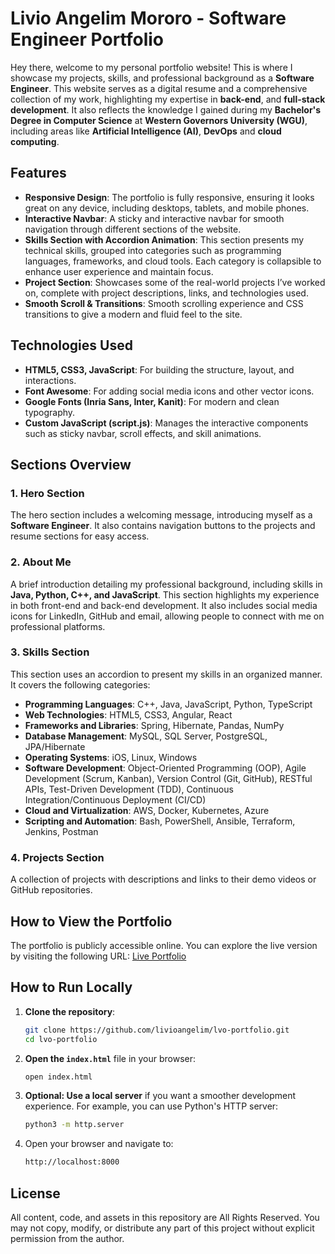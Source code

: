 # Livio Angelim Mororo - Software Engineer Portfolio

Hey there, welcome to my personal portfolio website! This is where I showcase my projects, skills, and professional background as a **Software Engineer**.  This website serves as a digital resume and a comprehensive collection of my work, highlighting my expertise in **back-end**, and **full-stack development**. It also reflects the knowledge I gained during my **Bachelor's Degree in Computer Science** at **Western Governors University (WGU)**, including areas like **Artificial Intelligence (AI)**, **DevOps** and **cloud computing**.

## Features

- **Responsive Design**: The portfolio is fully responsive, ensuring it looks great on any device, including desktops, tablets, and mobile phones.
- **Interactive Navbar**: A sticky and interactive navbar for smooth navigation through different sections of the website.
- **Skills Section with Accordion Animation**: This section presents my technical skills, grouped into categories such as programming languages, frameworks, and cloud tools. Each category is collapsible to enhance user experience and maintain focus.
- **Project Section**: Showcases some of the real-world projects I’ve worked on, complete with project descriptions, links, and technologies used.
- **Smooth Scroll & Transitions**: Smooth scrolling experience and CSS transitions to give a modern and fluid feel to the site.

## Technologies Used

- **HTML5, CSS3, JavaScript**: For building the structure, layout, and interactions.
- **Font Awesome**: For adding social media icons and other vector icons.
- **Google Fonts (Inria Sans, Inter, Kanit)**: For modern and clean typography.
- **Custom JavaScript (script.js)**: Manages the interactive components such as sticky navbar, scroll effects, and skill animations.

## Sections Overview

### 1. **Hero Section**
The hero section includes a welcoming message, introducing myself as a **Software Engineer**. It also contains navigation buttons to the projects and resume sections for easy access.

### 2. **About Me**
A brief introduction detailing my professional background, including skills in **Java, Python, C++, and JavaScript**. This section highlights my experience in both front-end and back-end development. It also includes social media icons for LinkedIn, GitHub and email, allowing people to connect with me on professional platforms.

### 3. **Skills Section**
This section uses an accordion to present my skills in an organized manner. It covers the following categories:

- **Programming Languages**: C++, Java, JavaScript, Python, TypeScript
- **Web Technologies**: HTML5, CSS3, Angular, React
- **Frameworks and Libraries**: Spring, Hibernate, Pandas, NumPy
- **Database Management**: MySQL, SQL Server, PostgreSQL, JPA/Hibernate
- **Operating Systems**: iOS, Linux, Windows
- **Software Development**: Object-Oriented Programming (OOP), Agile Development (Scrum, Kanban), Version Control (Git, GitHub), RESTful APIs, Test-Driven Development (TDD), Continuous Integration/Continuous Deployment (CI/CD)
- **Cloud and Virtualization**: AWS, Docker, Kubernetes, Azure
- **Scripting and Automation**: Bash, PowerShell, Ansible, Terraform, Jenkins, Postman

### 4. **Projects Section**
A collection of projects with descriptions and links to their demo videos or GitHub repositories.

## How to View the Portfolio
The portfolio is publicly accessible online. You can explore the live version by visiting the following URL:
[Live Portfolio](https://livioangelim.github.io/livio-portfolio/)

## How to Run Locally

1. **Clone the repository**:
   ```bash
   git clone https://github.com/livioangelim/lvo-portfolio.git
   cd lvo-portfolio
   ```

2. **Open the `index.html`** file in your browser:
   ```bash
   open index.html
   ```

3. **Optional: Use a local server** if you want a smoother development experience. For example, you can use Python's HTTP server:
   ```bash
   python3 -m http.server
   ```

4. Open your browser and navigate to:
   ```bash
   http://localhost:8000
   ```

## License
All content, code, and assets in this repository are All Rights Reserved. You may not copy, modify, or distribute any part of this project without explicit permission from the author.